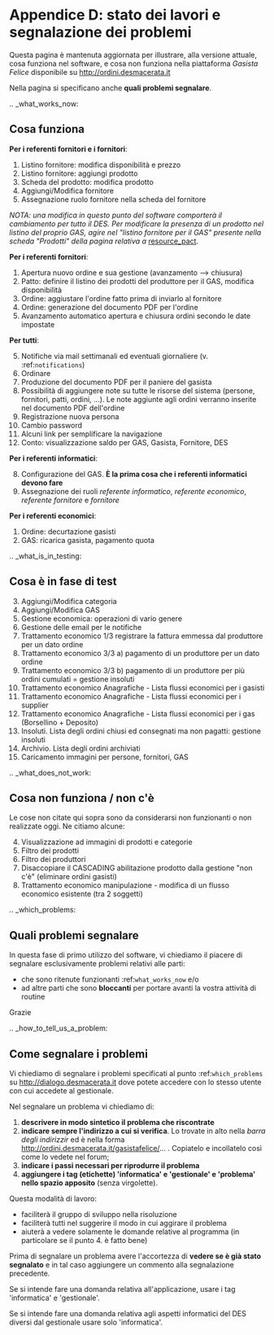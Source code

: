 # Appendice D: stato dei lavori e segnalazione dei problemi

Questa pagina è mantenuta aggiornata per illustrare, alla versione attuale, 
cosa funziona nel software, e cosa non funziona nella piattaforma 
*Gasista Felice* disponibile su http://ordini.desmacerata.it

Nella pagina si specificano anche **quali problemi segnalare**.

.. _what_works_now:

## Cosa funziona

**Per i referenti fornitori e i fornitori**:

1. Listino fornitore: modifica disponibilità e prezzo
2. Listino fornitore: aggiungi prodotto
3. Scheda del prodotto: modifica prodotto
4. Aggiungi/Modifica fornitore
5. Assegnazione ruolo fornitore nella scheda del fornitore

*NOTA: una modifica in questo punto del software comporterà il cambiamento per tutto il DES.
Per modificare la presenza di un prodotto nel listino del proprio GAS, agire nel "listino fornitore per il GAS" presente nella scheda "Prodotti" della pagina relativa a* [resource_pact](../resource_pact.md).

**Per i referenti fornitori**:

1. Apertura nuovo ordine e sua gestione (avanzamento --> chiusura)
2. Patto: definire il listino dei prodotti del produttore per il GAS, modifica disponibilità
3. Ordine: aggiustare l'ordine fatto prima di inviarlo al fornitore
4. Ordine: generazione del documento PDF per l'ordine
5. Avanzamento automatico apertura e chiusura ordini secondo le date impostate

**Per tutti**:

5. Notifiche via mail settimanali ed eventuali giornaliere (v. :ref:`notifications`)
6. Ordinare
7. Produzione del documento PDF per il paniere del gasista
8. Possibilità di aggiungere note su tutte le risorse del sistema (persone, fornitori, patti, ordini, ...). Le note aggiunte agli ordini verranno inserite nel documento PDF dell'ordine
9. Registrazione nuova persona
10. Cambio password
11. Alcuni link per semplificare la navigazione
12. Conto: visualizzazione saldo per GAS, Gasista, Fornitore, DES

**Per i referenti informatici**:

8. Configurazione del GAS. **È la prima cosa che i referenti informatici devono fare**
9. Assegnazione dei ruoli *referente informatico*, *referente economico*, *referente fornitore* e *fornitore*

**Per i referenti economici**:

1. Ordine: decurtazione gasisti
2. GAS: ricarica gasista, pagamento quota

.. _what_is_in_testing:

## Cosa è in fase di test

3. Aggiungi/Modifica categoria
4. Aggiungi/Modifica GAS
5. Gestione economica: operazioni di vario genere
8. Gestione delle email per le notifiche
10. Trattamento economico 1/3 registrare la fattura emmessa dal produttore per un dato ordine
11. Trattamento economico 3/3 a) pagamento di un produttore per un dato ordine
12. Trattamento economico 3/3 b) pagamento di un produttore per più ordini cumulati = gestione insoluti
13. Trattamento economico Anagrafiche - Lista flussi economici per i gasisti
14. Trattamento economico Anagrafiche - Lista flussi economici per i supplier
15. Trattamento economico Anagrafiche - Lista flussi economici per i gas (Borsellino + Deposito)
8. Insoluti. Lista degli ordini chiusi ed consegnati ma non pagatti: gestione insoluti
9. Archivio. Lista degli ordini archiviati
10. Caricamento immagini per persone, fornitori, GAS

.. _what_does_not_work:

## Cosa non funziona / non c'è

Le cose non citate qui sopra sono da considerarsi non funzionanti o non realizzate oggi. Ne citiamo alcune:

4. Visualizzazione ad immagini di prodotti e categorie
5. Filtro dei prodotti
6. Filtro dei produttori
7. Disaccopiare il CASCADING abilitazione prodotto dalla gestione "non c'è" (eliminare ordini gasisti)
20. Trattamento economico manipulazione - modifica di un flusso economico esistente (tra 2 soggetti)

.. _which_problems:

## Quali problemi segnalare

In questa fase di primo utilizzo del software, vi chiediamo il piacere di segnalare esclusivamente problemi relativi alle parti:

* che sono ritenute funzionanti :ref:`what_works_now` e/o 
* ad altre parti che sono **bloccanti** per portare avanti la vostra attività di routine

Grazie

.. _how_to_tell_us_a_problem:

## Come segnalare i problemi

Vi chiediamo di segnalare i problemi specificati al punto :ref:`which_problems` su http://dialogo.desmacerata.it dove potete accedere con lo stesso utente con cui accedete al gestionale.

Nel segnalare un problema vi chiediamo di:

1. **descrivere in modo sintetico il problema che riscontrate**
2. **indicare sempre l'indirizzo a cui si verifica**. Lo trovate in alto nella *barra degli indirizzir* ed è nella forma http://ordini.desmacerata.it/gasistafelice/... . Copiatelo e incollatelo così come lo vedete nel forum;
3. **indicare i passi necessari per riprodurre il problema**
4. **aggiungere i tag (etichette) 'informatica' e 'gestionale' e 'problema' nello spazio apposito** (senza virgolette). 

Questa modalità di lavoro:
* faciliterà il gruppo di sviluppo nella risoluzione
* faciliterà tutti nel suggerire il modo in cui aggirare il problema
* aiuterà a vedere solamente le domande relative al programma (in particolare se il punto 4. è fatto bene)

Prima di segnalare un problema avere l'accortezza di **vedere se è già stato segnalato** e in tal caso aggiungere un commento alla segnalazione precedente.

Se si intende fare una domanda relativa all'applicazione, usare i tag 'informatica' e 'gestionale'.

Se si intende fare una domanda relativa agli aspetti informatici del DES diversi dal gestionale usare solo 'informatica'.
